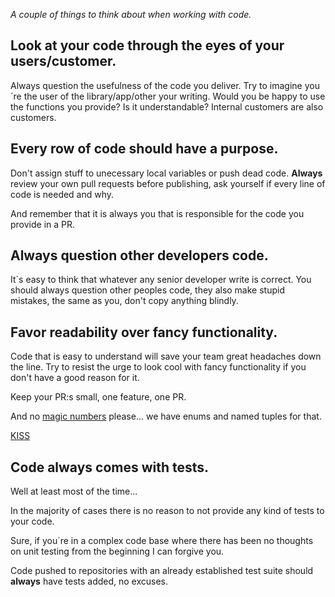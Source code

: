 _A couple of things to think about when working with code._

## **Look at your code through the eyes of your users/customer.**

Always question the usefulness of the code you deliver. Try to imagine you´re the user of the library/app/other your writing. Would you be happy to use the functions you provide? Is it understandable? Internal customers are also customers.

## **Every row of code should have a purpose.**

Don't assign stuff to unecessary local variables or push dead code. **Always** review your own pull requests before publishing, ask yourself if every line of code is needed and why. 

And remember that it is always you that is responsible for the code you provide in a PR.

## **Always question other developers code.**

It´s easy to think that whatever any senior developer write is correct. You should always question other peoples code, they also make stupid mistakes, the same as you, don't copy anything blindly.

## **Favor readability over fancy functionality.**

Code that is easy to understand will save your team great headaches down the line. Try to resist the urge to look cool with fancy functionality if you don't have a good reason for it. 

Keep your PR:s small, one feature, one PR.

And no [magic numbers](https://en.wikipedia.org/wiki/Magic_number_(programming)) please... we have enums and named tuples for that.

[KISS](https://en.wikipedia.org/wiki/KISS_principle)

## Code always comes with tests.

Well at least most of the time...

In the majority of cases there is no reason to not provide any kind of tests to your code. 

Sure, if you´re in a complex code base where there has been no thoughts on unit testing from the beginning I can forgive you.

Code pushed to repositories with an already established test suite should **always** have tests added, no excuses.
